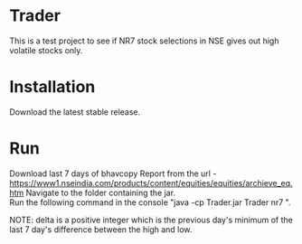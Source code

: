# Trader
This is a test project to see if NR7 stock selections in NSE gives out high volatile stocks only.

# Installation
Download the latest stable release. 

# Run
Download last 7 days of bhavcopy Report from the url - https://www1.nseindia.com/products/content/equities/equities/archieve_eq.htm
Navigate to the folder containing the jar. </br>
Run the following command in the console "java -cp Trader.jar Trader nr7 <baseDir containing bhavcopy reports> <delta>".

NOTE: delta is a positive integer which is the previous day's minimum of the last 7 day's difference between the high and low.
